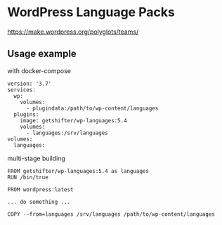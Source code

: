 # WordPress Language Packs

https://make.wordpress.org/polyglots/teams/

## Usage example

with docker-compose

```
version: '3.7'
services:
  wp:
    volumes:
      - plugindata:/path/to/wp-content/languages
  plugins:
    image: getshifter/wp-languages:5.4
    volumes:
      - languages:/srv/languages
volumes:
  languages:
```

multi-stage building

```
FROM getshifter/wp-languages:5.4 as languages
RUN /bin/true

FROM wordpress:latest

... do something ...

COPY --from=languages /srv/languages /path/to/wp-content/languages
```
